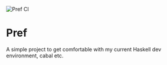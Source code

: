 ![Pref CI](https://github.com/trajafri/Pref/workflows/Pref%20CI/badge.svg)
# Pref

A simple project to get comfortable with my current Haskell dev environment, cabal etc.
